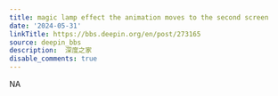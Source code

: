 ```yaml
---
title: magic lamp effect the animation moves to the second screen
date: '2024-05-31'
linkTitle: https://bbs.deepin.org/en/post/273165
source: deepin_bbs
description:  深度之家 
disable_comments: true
---
```

NA
